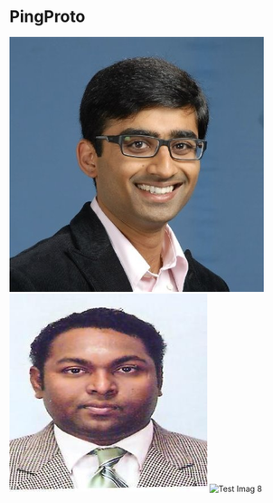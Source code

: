 # PingProto
![Test Imag 8](https://github.com/mosesnova/PingProto/blob/master/sripthy.jpeg)
![Test Imag 8](https://github.com/mosesnova/PingProto/blob/master/mn.jpg)
![Test Imag 8](https://github.com/mosesnova/PingProto/blob/master/ping.jpg.jpg)
